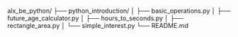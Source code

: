 alx_be_python/
├── python_introduction/
│   ├── basic_operations.py
│   ├── future_age_calculator.py
│   ├── hours_to_seconds.py
│   ├── rectangle_area.py
│   └── simple_interest.py
└── README.md
